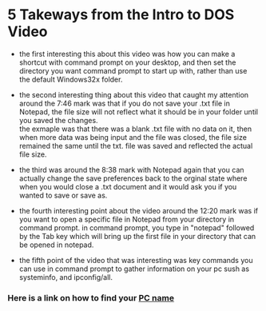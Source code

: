 # 5 Takeways from the Intro to DOS Video

- the first interesting this about this video was how you can make a shortcut with command prompt on your desktop, and then set the directory you want command prompt to start up with, rather than use the default Windows32x folder.

- the second interesting thing about this video that caught my attention around the 7:46 mark was that if you do not save your .txt file in Notepad, the file size will not reflect what it should be in your folder until you saved the changes.<br/>
 the exmaple was that there was a blank .txt file with no data on it, then when more data was being input and the file was closed, the file size remained the same until the txt. file was saved and reflected the actual file size.

- the third was around the 8:38 mark with Notepad again that you can actually change the save preferences back to the orginal state where when you would close a .txt document and it would ask you if you wanted to save or save as.

- the fourth interesting point about the video around the 12:20 mark was if you want to open a specific file in Notepad from your directory in command prompt. in command prompt, you type in "notepad" followed by the Tab key which will bring up the first file in your directory that can be opened in notepad.

- the fifth point of the video that was interesting was key commands you can use in command prompt to gather information on your pc sush as systeminfo, and ipconfig/all.




### Here is a link on how to find your [PC name](https://support.microsoft.com/en-gb/office/do-you-need-help-locating-your-computer-name-00384381-8aa9-4398-b81b-475f09fed618) 
